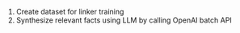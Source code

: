 1. Create dataset for linker training
2. Synthesize relevant facts using LLM by calling OpenAI batch API